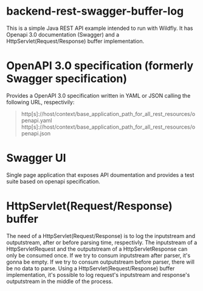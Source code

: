 # backend-rest-swagger-buffer-log
This is a simple Java REST API example intended to run with Wildfly. It has Openapi 3.0 documentation (Swagger) and a HttpServlet(Request/Response) buffer implementation.

# OpenAPI 3.0 specification (formerly Swagger specification)
Provides a OpenAPI 3.0 specification written in YAML or JSON calling the following URL, respectivily:
> http[s]://host/context/base_application_path_for_all_rest_resources/openapi.yaml
> http[s]://host/context/base_application_path_for_all_rest_resources/openapi.json

# Swagger UI
Single page application that exposes API doumentation and provides a test suite based on openapi specification.

# HttpServlet(Request/Response) buffer
The need of a HttpServlet(Request/Response) is to log the inputstream and outputstream, after or before parsing time, respectivly. The inputstream of a HttpServletRequest and the outputstream of a HttpServletResponse can only be consumed once. If we try to consum inputstream after parser, it's gonna be empty. If we try to consum outputstream before parser, there will be no data to parse. Using a HttpServlet(Request/Response) buffer implementation, it's possible to log request's inputstream  and response's outputstream in the middle of the process.
